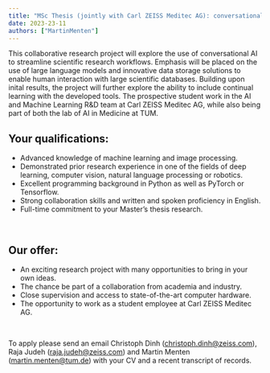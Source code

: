```yaml
---
title: "MSc Thesis (jointly with Carl ZEISS Meditec AG): conversational AI to streamline scientific research workflows"
date: 2023-23-11
authors: ["MartinMenten"]
---
```


This collaborative research project will explore the use of conversational AI to streamline scientific research workflows. Emphasis will be placed on the use of large language models and innovative data storage solutions to enable human interaction with large scientific databases. Building upon inital results, the project will further explore the ability to include continual learning with the developed tools. The prospective student work in the AI and Machine Learning R&D team at Carl ZEISS Meditec AG, while also being part of both the lab of AI in Medicine at TUM. 
</br>

## Your qualifications:

- Advanced knowledge of machine learning and image processing.
- Demonstrated prior research experience in one of the fields of deep learning, computer vision, natural language processing or robotics.
- Excellent programming background in Python as well as PyTorch or Tensorflow.
- Strong collaboration skills and written and spoken proficiency in English.
- Full-time commitment to your Master’s thesis research. 
</br>

## Our offer:

- An exciting research project with many opportunities to bring in your own ideas.
- The chance be part of a collaboration from academia and industry.
- Close supervision and access to state-of-the-art computer hardware.
- The opportunity to work as a student employee at Carl ZEISS Meditec AG.
</br>

To apply please send an email Christoph Dinh (christoph.dinh@zeiss.com), Raja Judeh (raja.judeh@zeiss.com) and Martin Menten (martin.menten@tum.de) with your CV and a recent transcript of records.

